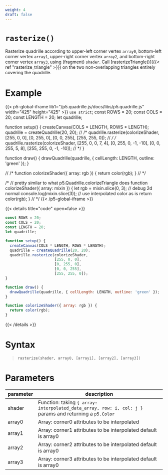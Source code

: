 ```yaml
---
weight: 4
draft: false
---
```


# `rasterize()`

Rasterize quadrille according to upper-left corner vertex `array0`, bottom-left corner vertex `array1`, upper-right corner vertex `array2`, and bottom-right corner vertex `array3`,  using (fragment) `shader`. Call [rasterizeTriangle()]({{< ref "rasterize_triangle" >}}) on the two non-overlapping triangles entirely covering the quadrille.

# Example

{{< p5-global-iframe lib1="/p5.quadrille.js/docs/libs/p5.quadrille.js" width="425" height="425" >}}
`use strict`;
const ROWS = 20;
const COLS = 20;
const LENGTH = 20;
let quadrille;

function setup() {
  createCanvas(COLS * LENGTH, ROWS * LENGTH);
  quadrille = createQuadrille(20, 20);
  // /*
  quadrille.rasterize(colorizeShader,
                      [255, 0, 0],
                      [0, 255, 0],
                      [0, 0, 255],
                      [255, 255, 0]);
  // */
  /*
  quadrille.rasterize(colorizeShader,
                      [255, 0, 0, 7, 4],
                      [0, 255, 0, -1, -10],
                      [0, 0, 255, 5, 8],
                      [255, 255, 0, -1, -10]);
  // */
}

function draw() {
  drawQuadrille(quadrille, { cellLength: LENGTH, outline: 'green' });
}

// /*
function colorizeShader({ array: rgb }) {
  return color(rgb);
}
// */

/*
// pretty similar to what p5.Quadrille.colorizeTriangle does
function colorizeShader({ array: mixin }) {
  let rgb = mixin.slice(0, 3);
  // debug 2d normal
  console.log(mixin.slice(3));
  // use interpolated color as is
  return color(rgb);
}
// */
{{< /p5-global-iframe >}}

{{< details title="code" open=false >}}
```js
const ROWS = 20;
const COLS = 20;
const LENGTH = 20;
let quadrille;

function setup() {
  createCanvas(COLS * LENGTH, ROWS * LENGTH);
  quadrille = createQuadrille(20, 20);
  quadrille.rasterize(colorizeShader,
                      [255, 0, 0],
                      [0, 255, 0],
                      [0, 0, 255],
                      [255, 255, 0]);
}

function draw() {
  drawQuadrille(quadrille, { cellLength: LENGTH, outline: 'green' });
}

function colorizeShader({ array: rgb }) {
  return color(rgb);
}
```
{{< /details >}}

# Syntax

> `rasterize(shader, array0, [array1], [array2], [array3])`

# Parameters

| parameter | description                                                                                             |
|-----------|---------------------------------------------------------------------------------------------------------|
| shader    | Function: taking `{ array: interpolated_data_array, row: i, col: j }` params and returning a `p5.Color` |
| array0    | Array: corner0 attributes to be interpolated                                                            |
| array1    | Array: corner1 attributes to be interpolated default is array0                                          |
| array2    | Array: corner2 attributes to be interpolated default is array0                                          |
| array3    | Array: corner3 attributes to be interpolated default is array0                                          |